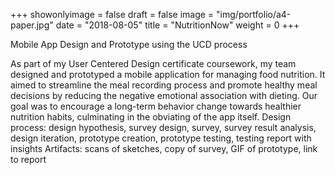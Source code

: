 +++
showonlyimage = false
draft = false
image = "img/portfolio/a4-paper.jpg"
date = "2018-08-05"
title = "NutritionNow"
weight = 0
+++

Mobile App Design and Prototype using the UCD process

<!--more-->

As part of my User Centered Design certificate coursework, my team designed and prototyped a mobile application for managing food nutrition. It aimed to streamline the meal recording process and promote healthy meal decisions by reducing the negative emotional association with dieting. Our goal was to encourage a long-term behavior change towards healthier nutrition habits, culminating in the obviating of the app itself.
    Design process: design hypothesis, survey design, survey, survey result analysis, design iteration, prototype creation, prototype testing, testing report with insights
    Artifacts: scans of sketches, copy of survey, GIF of prototype, link to report
